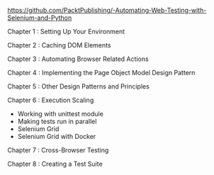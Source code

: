 https://github.com/PacktPublishing/-Automating-Web-Testing-with-Selenium-and-Python

Chapter 1 : Setting Up Your Environment

Chapter 2 : Caching DOM Elements

Chapter 3 : Automating Browser Related Actions

Chapter 4 : Implementing the Page Object Model Design Pattern

Chapter 5 : Other Design Patterns and Principles

Chapter 6 : Execution Scaling
- Working with unittest module 
- Making tests run in parallel 
- Selenium Grid
- Selenium Grid with Docker

Chapter 7 : Cross-Browser Testing

Chapter 8 : Creating a Test Suite
